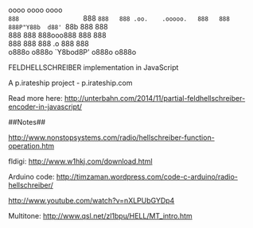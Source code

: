 oooo                  oooo  oooo  
`888                  `888  `888  
 888 .oo.    .ooooo.   888   888  
 888P"Y88b  d88' `88b  888   888  
 888   888  888ooo888  888   888  
 888   888  888    .o  888   888  
o888o o888o `Y8bod8P' o888o o888o 

FELDHELLSCHREIBER implementation in JavaScript

A p.irateship project - p.irateship.com

Read more here: http://unterbahn.com/2014/11/partial-feldhellschreiber-encoder-in-javascript/

##Notes##





http://www.nonstopsystems.com/radio/hellschreiber-function-operation.htm

fldigi: http://www.w1hkj.com/download.html

Arduino code: http://timzaman.wordpress.com/code-c-arduino/radio-hellschreiber/

http://www.youtube.com/watch?v=nXLPUbGYDp4

Multitone: http://www.qsl.net/zl1bpu/HELL/MT_intro.htm
